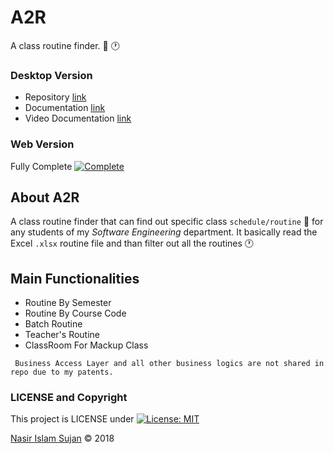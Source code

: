 # A2R
A class routine finder. :calendar: :clock1:

### Desktop Version
  * Repository [link](https://github.com/78526Nasir/AccessToRoutine)
  * Documentation [link](https://sites.google.com/diu.edu.bd/a2r)
  * Video Documentation [link](https://www.youtube.com/watch?v=658dF4Ml7S8)

### Web Version
Fully Complete [![Complete](https://cdn.rawgit.com/sindresorhus/awesome/d7305f38d29fed78fa85652e3a63e154dd8e8829/media/badge.svg)](https://github.com/sindresorhus/awesome)

## About A2R
A class routine finder that can find out specific class `schedule/routine` :calendar: for any students of my *Software Engineering* department.
It basically read the Excel `.xlsx` routine file and than filter out all the routines :clock1: 

## Main Functionalities
- Routine By Semester
- Routine By Course Code
- Batch Routine
- Teacher's Routine
- ClassRoom For Mackup Class

```
 Business Access Layer and all other business logics are not shared in repo due to my patents.
```

### LICENSE and Copyright
This project is LICENSE under [![License: MIT](https://img.shields.io/badge/License-MIT-yellow.svg)](https://opensource.org/licenses/MIT)

<a href="https://github.com/78526Nasir">Nasir Islam Sujan</a> &copy; 2018

